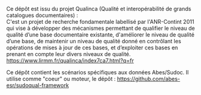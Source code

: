 Ce dépôt est issu du projet Qualinca (Qualité et interopérabilité de grands catalogues documentaires) :  
C'est un projet de recherche fondamentale labellisé par l'ANR-Contint 2011 qui vise à développer des mécanismes permettant de qualifier le niveau de qualité d’une base documentaire existante, d'améliorer le niveau de qualité d’une base, de maintenir un niveau de qualité donné en contrôlant les opérations de mises à jour de ces bases, et d’exploiter ces bases en prenant en compte leur divers niveaux de qualité.  
https://www.lirmm.fr/qualinca/index7ca7.html?q=fr

Ce dépôt contient les scénarios spécifiques aux données Abes/Sudoc. Il utilise comme "coeur" ou moteur, le dépôt : https://github.com/abes-esr/sudoqual-framework